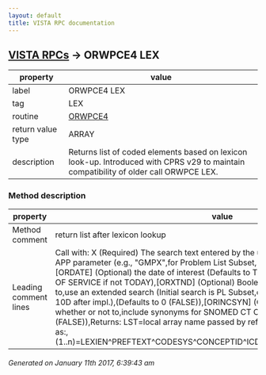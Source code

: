 ```yaml
---
layout: default
title: VISTA RPC documentation
---
```




## [VISTA RPCs](TableOfContent.md) &#8594; ORWPCE4 LEX 

 property | value 
--- | --- 
 label | ORWPCE4 LEX
 tag | LEX
 routine | [ORWPCE4](http://code.osehra.org/dox/Routine_ORWPCE4_source.html)
 return value type | ARRAY
 description | Returns list of coded elements based on lexicon look-up. Introduced with CPRS v29 to maintain compatibility of older call ORWPCE LEX.


### Method description

 property | value 
--- | --- 
 Method comment | return list after lexicon lookup
 Leading comment lines | Call with: X           (Required) The search text entered by the user,APP         (Required) The Lexicon APP parameter (e.g., "GMPX",for Problem List Subset, "10D" for ICD-10-CM, etc.,[ORDATE]    (Optional) the date of interest (Defaults to TODAY - should,be passed as DATE OF SERVICE if not TODAY),[ORXTND]    (Optional) Boolean flag specifying whether or not to,use an extended search (Initial search is PL Subset,of SCT, extended search is ICD (or 10D after impl.),(Defaults to 0 (FALSE)),[ORINCSYN]  (Optional) Boolean flag specifying whether or not to,include synonyms for SNOMED CT Concepts,(Defaults to 0 (FALSE)),Returns: LST=local array name passed by ref, which contains search result set as:,<lvn>(1..n)=LEXIEN^PREFTEXT^CODESYS^CONCEPTID^ICDVER^DESIGID^PARENTSUBSCRIPT




 ###### Generated on January 11th 2017, 6:39:43 am